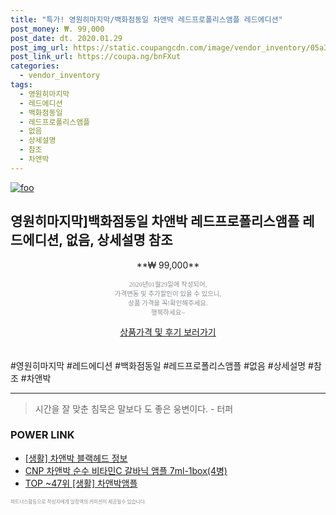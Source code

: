 ```yaml
--- 
title: "특가! 영원히마지막/백화점동일 차앤박 레드프로폴리스앰플 레드에디션" 
post_money: ₩. 99,000 
post_date: dt. 2020.01.29 
post_img_url: https://static.coupangcdn.com/image/vendor_inventory/05a3/162e1befe4ac385610b650cea062eea3078f6864df56bf3ca4c0ed97c5ae.jpg 
post_link_url: https://coupa.ng/bnFXut 
categories: 
  - vendor_inventory 
tags: 
  - 영원히마지막 
  - 레드에디션 
  - 백화점동일 
  - 레드프로폴리스앰플 
  - 없음 
  - 상세설명 
  - 참조 
  - 차앤박 
--- 
```

[![foo](https://static.coupangcdn.com/image/vendor_inventory/05a3/162e1befe4ac385610b650cea062eea3078f6864df56bf3ca4c0ed97c5ae.jpg)](https://coupa.ng/bnFXut) 

## 영원히마지막]백화점동일 차앤박 레드프로폴리스앰플 레드에디션, 없음, 상세설명 참조 
<p style="text-align: center;">**₩ 99,000**</p> 
<p style="text-align: center;"><span style="color: #898c8f; font-family: Georgia,Times,serif; font-size: 0.75em;">2020년01월29일에 작성되어, <br>가격변동 및 추가할인이 있을 수 있으니,<br> 상품 가격을 꼭!확인해주세요.<br>행복하세요~</span> 
</p>	 
<div markdown="0" style="text-align: center;"><a href="https://coupa.ng/bnFXut" class="btn btn--success">상품가격 및 후기 보러가기</a></div> 
<br><br> 
  #영원히마지막 #레드에디션 #백화점동일 #레드프로폴리스앰플 #없음 #상세설명 #참조 #차앤박 
<hr> 

> 시간을 잘 맞춘 침묵은 말보다 도 좋은 웅변이다. - 터퍼 


### POWER LINK

* <a href="https://blog.naver.com/sakai111/221766100776" target="_blank"> [생활] 차앤박 블랙헤드 정보 </a>
* <a href="https://blog.naver.com/fasyy4321/221788880133" target="_blank">CNP 차앤박 순수 비타민C 갈바닉 앰플 7ml-1box(4병)</a>
* <a href="https://blog.naver.com/an0733/221788433475" target="_blank"> TOP ~47위 [생활] 차앤박앰플</a>

<span style="color: #898c8f; font-family: Georgia,Times,serif; font-size: 0.55em;">파트너스활동으로 작성자에게 일정액의 커미션이 제공될수 있습니다.</span> 
